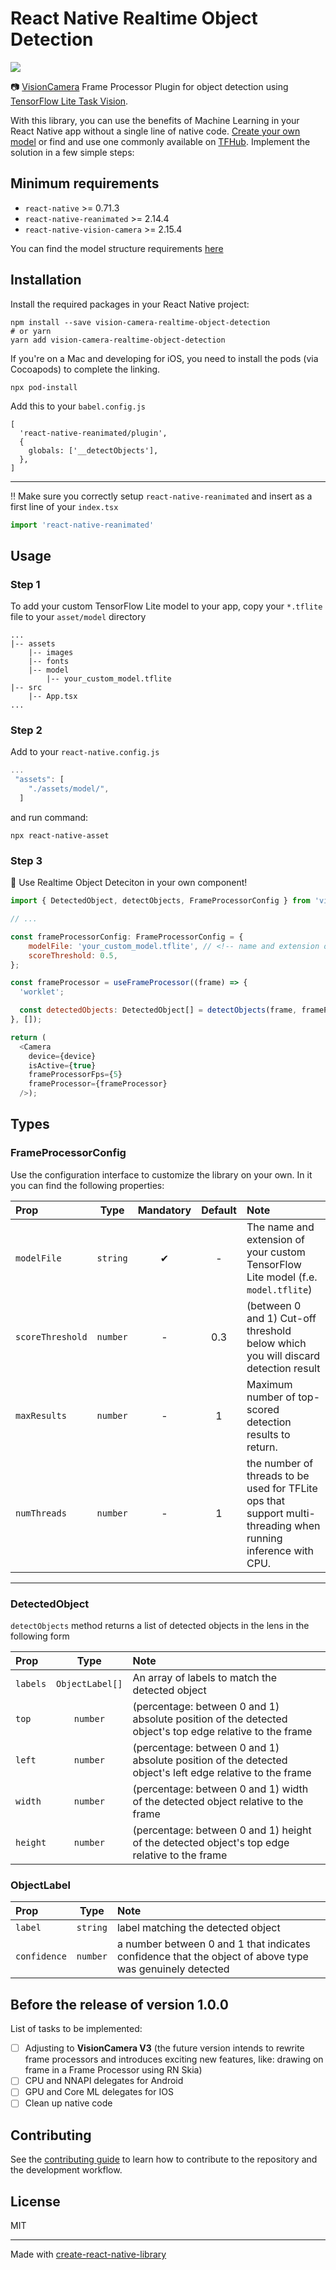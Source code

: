 <h1>React Native Realtime Object Detection<br/></h1>

![](https://i.imgur.com/30gWAl9.gifv)

:camera: [VisionCamera](https://github.com/mrousavy/react-native-vision-camera) Frame Processor Plugin for object detection using [TensorFlow Lite Task Vision](https://www.tensorflow.org/lite/inference_with_metadata/task_library/object_detector).

With this library, you can use the benefits of Machine Learning in your React Native app without a single line of native code. [Create your own model](https://www.tensorflow.org/lite/models/modify/model_maker/object_detection) or find and use one commonly available on [TFHub](https://tfhub.dev/). Implement the solution in a few simple steps:

## Minimum requirements​

* `react-native` >= 0.71.3 
* `react-native-reanimated` >= 2.14.4
* `react-native-vision-camera` >= 2.15.4

You can find the model structure requirements [here](https://www.tensorflow.org/lite/examples/object_detection/overview#model_description)

## Installation

Install the required packages in your React Native project:

```shell script
npm install --save vision-camera-realtime-object-detection  
# or yarn 
yarn add vision-camera-realtime-object-detection
```

If you're on a Mac and developing for iOS, you need to install the pods (via Cocoapods) to complete the linking.
```shell script
npx pod-install
```

Add this to your `babel.config.js`
```
[
  'react-native-reanimated/plugin',
  {
    globals: ['__detectObjects'],
  },
]
```
---
:bangbang: Make sure you correctly setup `react-native-reanimated` and insert as a first line of your `index.tsx`

```js
import 'react-native-reanimated'
```

## Usage
### Step 1

To add your custom TensorFlow Lite model to your app, copy your `*.tflite` file to your `asset/model` directory

    ...
    |-- assets
        |-- images
        |-- fonts
        |-- model
            |-- your_custom_model.tflite
    |-- src
        |-- App.tsx
    ...
### Step 2

Add to your `react-native.config.js`
```js
...
 "assets": [
    "./assets/model/",
  ]
```
and run command: 
```shell script
npx react-native-asset
```

### Step 3
:tada: Use Realtime Object Deteciton in your own component!
```js
import { DetectedObject, detectObjects, FrameProcessorConfig } from 'vision-camera-realtime-object-detection';

// ...

const frameProcessorConfig: FrameProcessorConfig = {
    modelFile: 'your_custom_model.tflite', // <!-- name and extension of your model
    scoreThreshold: 0.5,
};

const frameProcessor = useFrameProcessor((frame) => {
  'worklet';

  const detectedObjects: DetectedObject[] = detectObjects(frame, frameProcessorConfig);
}, []);

return (
  <Camera
    device={device}
    isActive={true}
    frameProcessorFps={5}
    frameProcessor={frameProcessor}
  />);
```

## Types

### FrameProcessorConfig

Use the configuration interface to customize the library on your own. In it you can find the following properties:

| Prop | Type | Mandatory | Default | Note |
|:---|:---:|:---:|:---:|:---|
| `modelFile` | `string` | ✔ | -  | The name and extension of your custom TensorFlow Lite model (f.e. `model.tflite`) 
| `scoreThreshold` | `number` | - | 0.3  | (between 0 and 1) Cut-off threshold below which you will discard detection result
| `maxResults` | `number` | - | 1 | Maximum number of top-scored detection results to return. 
| `numThreads` | `number` | - | 1 | the number of threads to be used for TFLite ops that support multi-threading when running inference with CPU. 

---

### DetectedObject

`detectObjects` method returns a list of detected objects in the lens in the following form

| Prop | Type | Note |
|:---|:---:|:---|
| `labels` | `ObjectLabel[]` | An array of labels to match the detected object
| `top` | `number` | (percentage: between 0 and 1) absolute position of the detected object's top edge relative to the frame 
| `left` | `number` | (percentage: between 0 and 1) absolute position of the detected object's left edge relative to the frame 
| `width` | `number` | (percentage: between 0 and 1) width of the detected object relative to the frame 
| `height` | `number` | (percentage: between 0 and 1) height of the detected object's top edge relative to the frame 

### ObjectLabel

| Prop | Type | Note |
|:---|:---:|:---|
| `label` | `string` | label matching the detected object
| `confidence` | `number` | a number between 0 and 1 that indicates confidence that the object of above type was genuinely detected

## Before the release of version 1.0.0 

List of tasks to be implemented: 

- [ ] Adjusting to **VisionCamera V3** (the future version intends to rewrite frame processors and introduces exciting new features, like: drawing on frame in a Frame Processor using RN Skia)
- [ ] CPU and NNAPI delegates for Android
- [ ] GPU and Core ML delegates for IOS
- [ ] Clean up native code

## Contributing

See the [contributing guide](CONTRIBUTING.md) to learn how to contribute to the repository and the development workflow.

## License

MIT

---

Made with [create-react-native-library](https://github.com/callstack/react-native-builder-bob)
